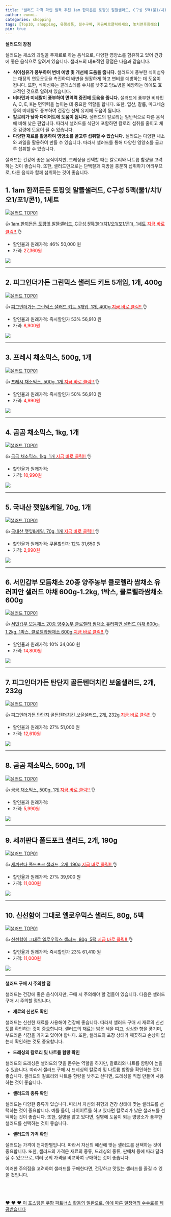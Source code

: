```yaml
---
title: "샐러드 가격 확인 필독 추천 1am 한끼든든 토핑잇 알뜰샐러드, C구성 5팩(불1/치1/오1/포1/콘1), 1세트 비교 장점 구매가이드"
author: eunmi.
categories: shopping
tags: [Top10, shopping, 유행상품, 필수구매, 지금바로클릭하세요, 놓치면후회해요]
pin: true
---
```

**샐러드의 장점**

샐러드는 채소와 과일을 주재료로 하는 음식으로, 다양한 영양소를 함유하고 있어 건강에 좋은 음식으로 알려져 있습니다. 샐러드의 대표적인 장점은 다음과 같습니다.

* **식이섬유가 풍부하여 변비 예방 및 개선에 도움을 줍니다.** 샐러드에 풍부한 식이섬유는 대장의 연동운동을 촉진하여 배변을 원활하게 하고 변비를 예방하는 데 도움이 됩니다. 또한, 식이섬유는 콜레스테롤 수치를 낮추고 당뇨병을 예방하는 데에도 효과적인 것으로 알려져 있습니다.
* **비타민과 미네랄이 풍부하여 면역력 증진에 도움을 줍니다.** 샐러드에 풍부한 비타민 A, C, E, K는 면역력을 높이는 데 중요한 역할을 합니다. 또한, 엽산, 칼륨, 마그네슘 등의 미네랄도 풍부하여 건강한 신체 유지에 도움이 됩니다.
* **칼로리가 낮아 다이어트에 도움이 됩니다.** 샐러드의 칼로리는 일반적으로 다른 음식에 비해 낮은 편입니다. 따라서 샐러드를 식단에 포함하면 칼로리 섭취를 줄이고 체중 감량에 도움이 될 수 있습니다.
* **다양한 재료를 활용하여 영양소를 골고루 섭취할 수 있습니다.** 샐러드는 다양한 채소와 과일을 활용하여 만들 수 있습니다. 따라서 샐러드를 통해 다양한 영양소를 골고루 섭취할 수 있습니다.

샐러드는 건강에 좋은 음식이지만, 드레싱을 선택할 때는 칼로리와 나트륨 함량을 고려하는 것이 좋습니다. 또한, 샐러드만으로는 단백질과 지방을 충분히 섭취하기 어려우므로, 다른 음식과 함께 섭취하는 것이 좋습니다.

   

## 1. 1am 한끼든든 토핑잇 알뜰샐러드, C구성 5팩(불1/치1/오1/포1/콘1), 1세트

[![샐러드 TOP01](https://thumbnail7.coupangcdn.com/thumbnails/remote/230x230ex/image/vendor_inventory/12ba/9f825ac158c1d1dd4edf89c792bca60b4038a492d8ad36a0ef2f55495e31.jpg)](https://link.coupang.com/re/AFFSDP?lptag=AF3617701&subid=GithubCoopas&pageKey=7353656822&traceid=V0-153&itemId=18929055120&vendorItemId=85995106685)


👍 [1am 한끼든든 토핑잇 알뜰샐러드, C구성 5팩(불1/치1/오1/포1/콘1), 1세트 <font color=red> 지금 바로 클릭!! </font> ](https://link.coupang.com/re/AFFSDP?lptag=AF3617701&subid=GithubCoopas&pageKey=7353656822&traceid=V0-153&itemId=18929055120&vendorItemId=85995106685) 👌 


- 할인율과 원래가격: 46%  50,000   원
- 가격: <span style='color:red'>27,360원</span>

[![](/discount_price.png)](https://link.coupang.com/re/AFFSDP?lptag=AF3617701&subid=GithubCoopas&pageKey=7353656822&traceid=V0-153&itemId=18929055120&vendorItemId=85995106685)

---


   

## 2. 피그인더가든 그린믹스 샐러드 키트 5개입, 1개, 400g

[![샐러드 TOP01](https://thumbnail7.coupangcdn.com/thumbnails/remote/230x230ex/image/retail/images/2022/05/12/14/7/bde6f5e9-318b-4939-a302-9fd29cf5f234.jpg)](https://link.coupang.com/re/AFFSDP?lptag=AF3617701&subid=GithubCoopas&pageKey=6527547562&traceid=V0-153&itemId=14485823729&vendorItemId=81729034264)


👍 [피그인더가든 그린믹스 샐러드 키트 5개입, 1개, 400g <font color=red> 지금 바로 클릭!! </font> ](https://link.coupang.com/re/AFFSDP?lptag=AF3617701&subid=GithubCoopas&pageKey=6527547562&traceid=V0-153&itemId=14485823729&vendorItemId=81729034264) 👌 


- 할인율과 원래가격: 즉시할인가 53%  56,910   원
- 가격: <span style='color:red'>8,900원</span>

[![](/discount_price.png)](https://link.coupang.com/re/AFFSDP?lptag=AF3617701&subid=GithubCoopas&pageKey=6527547562&traceid=V0-153&itemId=14485823729&vendorItemId=81729034264)

---


   

## 3. 프레시 채소믹스, 500g, 1개

[![샐러드 TOP01](https://thumbnail8.coupangcdn.com/thumbnails/remote/230x230ex/image/retail/images/158339793619359-6b4ee2f6-ec02-4ee1-9230-54aef4be3f84.jpg)](https://link.coupang.com/re/AFFSDP?lptag=AF3617701&subid=GithubCoopas&pageKey=4917479866&traceid=V0-153&itemId=6437111906&vendorItemId=73731638746)


👍 [프레시 채소믹스, 500g, 1개 <font color=red> 지금 바로 클릭!! </font> ](https://link.coupang.com/re/AFFSDP?lptag=AF3617701&subid=GithubCoopas&pageKey=4917479866&traceid=V0-153&itemId=6437111906&vendorItemId=73731638746) 👌 


- 할인율과 원래가격: 즉시할인가 50%  56,910   원
- 가격: <span style='color:red'>4,990원</span>

[![](/discount_price.png)](https://link.coupang.com/re/AFFSDP?lptag=AF3617701&subid=GithubCoopas&pageKey=4917479866&traceid=V0-153&itemId=6437111906&vendorItemId=73731638746)

---


   

## 4. 곰곰 채소믹스, 1kg, 1개

[![샐러드 TOP01](https://thumbnail7.coupangcdn.com/thumbnails/remote/230x230ex/image/retail/images/502044549733274-053d79fb-9fbc-4287-ab5b-52d86354cfc6.jpg)](https://link.coupang.com/re/AFFSDP?lptag=AF3617701&subid=GithubCoopas&pageKey=1676813901&traceid=V0-153&itemId=2856738354&vendorItemId=70846064525)


👍 [곰곰 채소믹스, 1kg, 1개 <font color=red> 지금 바로 클릭!! </font> ](https://link.coupang.com/re/AFFSDP?lptag=AF3617701&subid=GithubCoopas&pageKey=1676813901&traceid=V0-153&itemId=2856738354&vendorItemId=70846064525) 👌 


- 할인율과 원래가격: 
- 가격: <span style='color:red'>10,990원</span>

[![](/discount_price.png)](https://link.coupang.com/re/AFFSDP?lptag=AF3617701&subid=GithubCoopas&pageKey=1676813901&traceid=V0-153&itemId=2856738354&vendorItemId=70846064525)

---


   

## 5. 국내산 깻잎&케일, 70g, 1개

[![샐러드 TOP01](https://thumbnail6.coupangcdn.com/thumbnails/remote/230x230ex/image/retail/images/689755199139149-4619eb5b-887b-4a42-b3e1-590b10947329.jpg)](https://link.coupang.com/re/AFFSDP?lptag=AF3617701&subid=GithubCoopas&pageKey=5186098110&traceid=V0-153&itemId=7187568683&vendorItemId=74479160593)


👍 [국내산 깻잎&케일, 70g, 1개 <font color=red> 지금 바로 클릭!! </font> ](https://link.coupang.com/re/AFFSDP?lptag=AF3617701&subid=GithubCoopas&pageKey=5186098110&traceid=V0-153&itemId=7187568683&vendorItemId=74479160593) 👌 


- 할인율과 원래가격: 쿠폰할인가 12%  31,650   원
- 가격: <span style='color:red'>2,990원</span>

[![](/discount_price.png)](https://link.coupang.com/re/AFFSDP?lptag=AF3617701&subid=GithubCoopas&pageKey=5186098110&traceid=V0-153&itemId=7187568683&vendorItemId=74479160593)

---


   

## 6. 서민갑부 모듬채소 20종 양주농부 클로렐라 쌈채소 유러피안 샐러드 야채 600g-1.2kg, 1박스, 클로렐라쌈채소 600g

[![샐러드 TOP01](https://thumbnail6.coupangcdn.com/thumbnails/remote/230x230ex/image/vendor_inventory/4f7d/bb2e5c057bede9cc56959a219ab844f5cd2da85e20fb00993bdd7f46227b.jpg)](https://link.coupang.com/re/AFFSDP?lptag=AF3617701&subid=GithubCoopas&pageKey=7647900307&traceid=V0-153&itemId=20341117609&vendorItemId=71364212062)


👍 [서민갑부 모듬채소 20종 양주농부 클로렐라 쌈채소 유러피안 샐러드 야채 600g-1.2kg, 1박스, 클로렐라쌈채소 600g <font color=red> 지금 바로 클릭!! </font> ](https://link.coupang.com/re/AFFSDP?lptag=AF3617701&subid=GithubCoopas&pageKey=7647900307&traceid=V0-153&itemId=20341117609&vendorItemId=71364212062) 👌 


- 할인율과 원래가격: 10%  34,060   원
- 가격: <span style='color:red'>14,800원</span>

[![](/discount_price.png)](https://link.coupang.com/re/AFFSDP?lptag=AF3617701&subid=GithubCoopas&pageKey=7647900307&traceid=V0-153&itemId=20341117609&vendorItemId=71364212062)

---


   

## 7. 피그인더가든 탄단지 골든텐더치킨 보울샐러드, 2개, 232g

[![샐러드 TOP01](https://thumbnail9.coupangcdn.com/thumbnails/remote/230x230ex/image/retail/images/2022/03/31/15/0/3201cb2c-9a53-4a35-8052-a5acfbf37a58.jpg)](https://link.coupang.com/re/AFFSDP?lptag=AF3617701&subid=GithubCoopas&pageKey=6685096100&traceid=V0-153&itemId=13920669147&vendorItemId=82582332751)


👍 [피그인더가든 탄단지 골든텐더치킨 보울샐러드, 2개, 232g <font color=red> 지금 바로 클릭!! </font> ](https://link.coupang.com/re/AFFSDP?lptag=AF3617701&subid=GithubCoopas&pageKey=6685096100&traceid=V0-153&itemId=13920669147&vendorItemId=82582332751) 👌 


- 할인율과 원래가격: 27%  51,000   원
- 가격: <span style='color:red'>12,610원</span>

[![](/discount_price.png)](https://link.coupang.com/re/AFFSDP?lptag=AF3617701&subid=GithubCoopas&pageKey=6685096100&traceid=V0-153&itemId=13920669147&vendorItemId=82582332751)

---


   

## 8. 곰곰 채소믹스, 500g, 1개

[![샐러드 TOP01](https://thumbnail6.coupangcdn.com/thumbnails/remote/230x230ex/image/retail/images/363091806883775-c91e0d30-ded3-4ffd-b802-6da38dd7bb16.jpg)](https://link.coupang.com/re/AFFSDP?lptag=AF3617701&subid=GithubCoopas&pageKey=1676813901&traceid=V0-153&itemId=3204350872&vendorItemId=71191720211)


👍 [곰곰 채소믹스, 500g, 1개 <font color=red> 지금 바로 클릭!! </font> ](https://link.coupang.com/re/AFFSDP?lptag=AF3617701&subid=GithubCoopas&pageKey=1676813901&traceid=V0-153&itemId=3204350872&vendorItemId=71191720211) 👌 


- 할인율과 원래가격: 
- 가격: <span style='color:red'>5,990원</span>

[![](/discount_price.png)](https://link.coupang.com/re/AFFSDP?lptag=AF3617701&subid=GithubCoopas&pageKey=1676813901&traceid=V0-153&itemId=3204350872&vendorItemId=71191720211)

---


   

## 9. 세끼판다 풀드포크 샐러드, 2개, 190g

[![샐러드 TOP01](https://thumbnail7.coupangcdn.com/thumbnails/remote/230x230ex/image/retail/images/9601109408801823-7d7fa13d-0ff0-44a2-b89d-7a423053133a.jpg)](https://link.coupang.com/re/AFFSDP?lptag=AF3617701&subid=GithubCoopas&pageKey=6801961098&traceid=V0-153&itemId=16059230822&vendorItemId=83262572399)


👍 [세끼판다 풀드포크 샐러드, 2개, 190g <font color=red> 지금 바로 클릭!! </font> ](https://link.coupang.com/re/AFFSDP?lptag=AF3617701&subid=GithubCoopas&pageKey=6801961098&traceid=V0-153&itemId=16059230822&vendorItemId=83262572399) 👌 


- 할인율과 원래가격: 27%  39,900   원
- 가격: <span style='color:red'>11,000원</span>

[![](/discount_price.png)](https://link.coupang.com/re/AFFSDP?lptag=AF3617701&subid=GithubCoopas&pageKey=6801961098&traceid=V0-153&itemId=16059230822&vendorItemId=83262572399)

---


   

## 10. 신선함이 그대로 엘로우믹스 샐러드, 80g, 5팩

[![샐러드 TOP01](https://thumbnail8.coupangcdn.com/thumbnails/remote/230x230ex/image/retail/images/3472660524427693-0d51fdcc-fb76-49ae-a09d-4fa8203eaa79.jpg)](https://link.coupang.com/re/AFFSDP?lptag=AF3617701&subid=GithubCoopas&pageKey=7126313096&traceid=V0-153&itemId=17854822691&vendorItemId=85018154580)


👍 [신선함이 그대로 엘로우믹스 샐러드, 80g, 5팩 <font color=red> 지금 바로 클릭!! </font> ](https://link.coupang.com/re/AFFSDP?lptag=AF3617701&subid=GithubCoopas&pageKey=7126313096&traceid=V0-153&itemId=17854822691&vendorItemId=85018154580) 👌 


- 할인율과 원래가격: 즉시할인가 23%  61,410   원
- 가격: <span style='color:red'>11,000원</span>

[![](/discount_price.png)](https://link.coupang.com/re/AFFSDP?lptag=AF3617701&subid=GithubCoopas&pageKey=7126313096&traceid=V0-153&itemId=17854822691&vendorItemId=85018154580)

---
**샐러드 구매 시 주의할 점**

샐러드는 건강에 좋은 음식이지만, 구매 시 주의해야 할 점들이 있습니다. 다음은 샐러드 구매 시 주의할 점입니다.

* **재료의 신선도 확인**

샐러드는 신선한 재료를 사용해야 건강에 좋습니다. 따라서 샐러드 구매 시 재료의 신선도를 확인하는 것이 중요합니다. 샐러드의 재료는 밝은 색을 띠고, 싱싱한 향을 풍기며, 부드러운 식감을 가지고 있어야 합니다. 또한, 샐러드의 포장 상태가 깨끗하고 손상이 없는지 확인하는 것도 중요합니다.

* **드레싱의 칼로리 및 나트륨 함량 확인**

샐러드의 드레싱은 샐러드의 맛을 돋우는 역할을 하지만, 칼로리와 나트륨 함량이 높을 수 있습니다. 따라서 샐러드 구매 시 드레싱의 칼로리 및 나트륨 함량을 확인하는 것이 좋습니다. 샐러드의 칼로리와 나트륨 함량을 낮추고 싶다면, 드레싱을 직접 만들어 사용하는 것이 좋습니다.

* **샐러드의 종류 확인**

샐러드는 다양한 종류가 있습니다. 따라서 자신의 취향과 건강 상태에 맞는 샐러드를 선택하는 것이 중요합니다. 예를 들어, 다이어트를 하고 있다면 칼로리가 낮은 샐러드를 선택하는 것이 좋습니다. 또한, 질병을 앓고 있다면, 질병에 도움이 되는 영양소가 풍부한 샐러드를 선택하는 것이 좋습니다.

* **샐러드의 가격 확인**

샐러드는 가격이 천차만별입니다. 따라서 자신의 예산에 맞는 샐러드를 선택하는 것이 중요합니다. 또한, 샐러드의 가격은 재료의 종류, 드레싱의 종류, 판매처 등에 따라 달라질 수 있으므로, 여러 곳의 가격을 비교하여 구매하는 것이 좋습니다.

이러한 주의점을 고려하여 샐러드를 구매한다면, 건강하고 맛있는 샐러드를 즐길 수 있을 것입니다.<br><br><br><br><br> [ ❤ ❤ ❤ 이 포스팅은 쿠팡 파트너스 활동의 일환으로, 이에 따른 일정액의 수수료를 제공받습니다](https://link.coupang.com/a/bcEFyh)